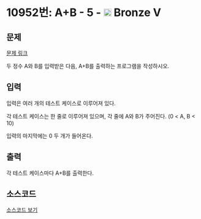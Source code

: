 # 10952번: A+B - 5 - <img src="https://static.solved.ac/tier_small/1.svg" style="height:20px" /> Bronze V

<!-- performance -->

<!-- 문제 제출 후 깃허브에 푸시를 했을 때 제출한 코드의 성능이 입력될 공간입니다.-->

<!-- end -->

## 문제

[문제 링크](https://boj.kr/10952)


<p>두 정수 A와 B를 입력받은 다음, A+B를 출력하는 프로그램을 작성하시오.</p>



## 입력


<p>입력은 여러 개의 테스트 케이스로 이루어져 있다.</p>

<p>각 테스트 케이스는 한 줄로 이루어져 있으며, 각 줄에 A와 B가 주어진다. (0 &lt; A, B &lt; 10)</p>

<p>입력의 마지막에는 0 두 개가 들어온다.</p>



## 출력


<p>각 테스트 케이스마다 A+B를 출력한다.</p>



## 소스코드

[소스코드 보기](A+B%20-%205.c)
